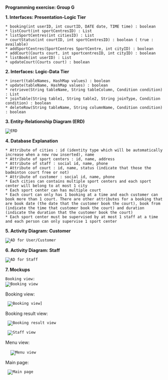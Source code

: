 


<p><strong> Programming exercise: Group G</strong></p>
<p><strong> 1. Interfaces: Presentation-Logic Tier</strong></p>
<pre><code>* booking(int userID, int courtID, DATE date, TIME time) : boolean
* listCourt(int sportCentresID) : List
* listSportCentres(int citiesID) : List
* courtStatus(int courtID, int sportCentresID) : boolean ( true : available)
* addSportCentres(SportCentres SportCentre, int cityID) : boolean
* addCourt(Courts court, int sportcentresID, int cityID) : boolean
* listBook(int userID) : List
* updateCourt(Courts court) : boolean
</code></pre>


<p><strong> 2. Interfaces: Logic-Data Tier</strong></p>
<pre><code>* insert(tableNames, HashMap<String,String> values) : boolean
* update(tableName, HashMap<String,String> values) : boolean
* retrieve(String tableName, String tableColumn, Condition condition) : List
* joinTable(String table1, String table2, String joinType, Condition condition) : boolean
* deleteRow(String tableName, String columnName, Condition condition) : boolean
</code></pre>
<p><strong> 3. Entity-Relationship Diagram (ERD)</strong></p>
<pre><code><img alt="ERD" src="https://i.imgur.com/12wEARy.jpg"/>
</code></pre>



<p><strong> 4. Database Explanation</strong></p>
<pre><code>* Attribute of cities : id (identity type which will be automatically increase when a new row inserted), name
* Attribute of sport centers : id, name, address
* Attribute of staff : social id, name, phone
* Attribute of court : id, name, status (indicate that those the badminton court free or not)
* Attribute of customer : social id, name, phone
* Each cities can contains multiple sport centers and each sport center will belong to at most 1 city
* Each sport center can has multiple court
* Each court can only has 1 booking at a time and each customer can book more than 1 court. There are other attributes for a booking that are book date (the date that the customer book the court), book from (indicate the time that customer book the court) and duration (indicate the duration that the customer book the court)
* Each sport center must be supervised by at most 1 staff at a time and each person can only supervise 1 sport center
</code></pre>
<p><strong> 5. Activity Diagram: Customer</strong></p>
<pre><code><img alt="AD for User/Customer" src="https://i.imgur.com/LM0MPY1.png"/>
</code></pre>

<p><strong> 6. Activity Diagram: Staff</strong></p>
<pre><code><img src="https://i.imgur.com/X1k570p.png" alt="AD for Staff"/>
</code></pre>

<p><strong> 7. Mockups</strong></p>
<pre><code>Booking view:
<img alt="Booking view" src="https://i.imgur.com/4E10s3u.png"/> </code> </pre>









Booking view:

<pre><code> <img alt="Booking view]" src="https://i.imgur.com/OEEUBaw.png"/> </code></pre>



Booking result view:

<pre><code> <img alt="Booking result view" src="https://i.imgur.com/iD1N8XP.png"/> </code>
</pre>


<pre><code> <img src = "https://i.imgur.com/p0wnuK1.png" alt = "Staff view" />  </code></pre>

Menu view:
<pre> <code> <img  alt = "Menu view" src="https://i.imgur.com/Kg3kMot.png"/></code></pre>

Main page:
<pre><code> <img alt = "Main page" src="https://i.imgur.com/HG1BdXE.png"/></code></pre>

